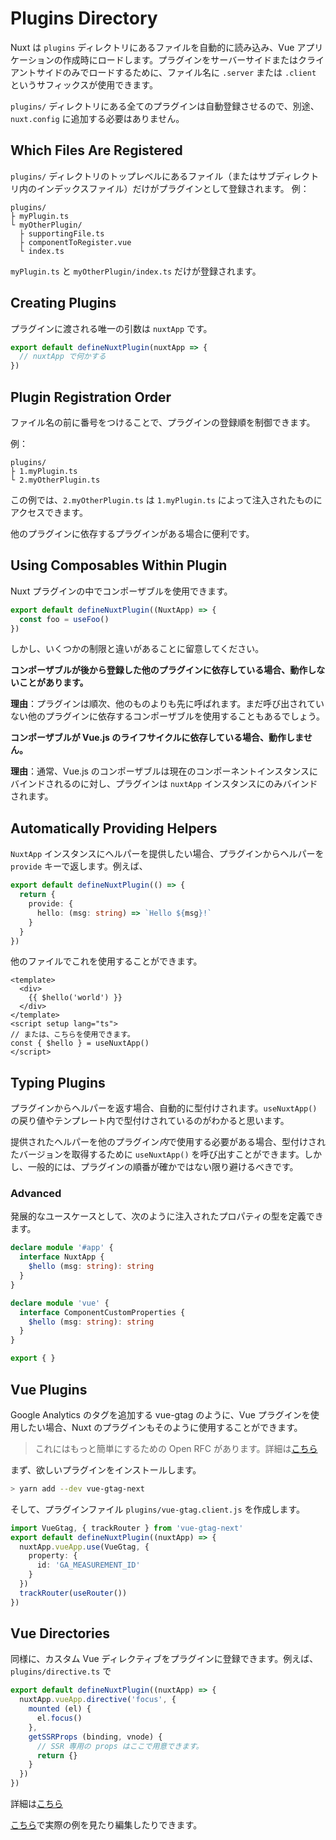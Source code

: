 # Plugins Directory
Nuxt は `plugins` ディレクトリにあるファイルを自動的に読み込み、Vue アプリケーションの作成時にロードします。プラグインをサーバーサイドまたはクライアントサイドのみでロードするために、ファイル名に `.server` または `.client` というサフィックスが使用できます。

`plugins/` ディレクトリにある全てのプラグインは自動登録させるので、別途、`nuxt.config` に追加する必要はありません。

## Which Files Are Registered
`plugins/` ディレクトリのトップレベルにあるファイル（またはサブディレクトリ内のインデックスファイル）だけがプラグインとして登録されます。
例：
```
plugins/
├ myPlugin.ts
└ myOtherPlugin/ 
  ├ supportingFile.ts
  ├ componentToRegister.vue
  └ index.ts 
```
`myPlugin.ts` と `myOtherPlugin/index.ts` だけが登録されます。

## Creating Plugins
プラグインに渡される唯一の引数は `nuxtApp` です。
```ts
export default defineNuxtPlugin(nuxtApp => {
  // nuxtApp で何かする
})
```

## Plugin Registration Order
ファイル名の前に番号をつけることで、プラグインの登録順を制御できます。

例：
```
plugins/
├ 1.myPlugin.ts
└ 2.myOtherPlugin.ts 
```
この例では、`2.myOtherPlugin.ts` は `1.myPlugin.ts` によって注入されたものにアクセスできます。

他のプラグインに依存するプラグインがある場合に便利です。

## Using Composables Within Plugin
Nuxt プラグインの中でコンポーザブルを使用できます。

```ts
export default defineNuxtPlugin((NuxtApp) => {
  const foo = useFoo()
})
```
しかし、いくつかの制限と違いがあることに留意してください。

**コンポーザブルが後から登録した他のプラグインに依存している場合、動作しないことがあります。**

**理由**：プラグインは順次、他のものよりも先に呼ばれます。まだ呼び出されていない他のプラグインに依存するコンポーザブルを使用することもあるでしょう。

**コンポーザブルが Vue.js のライフサイクルに依存している場合、動作しません。**

**理由**：通常、Vue.js のコンポーザブルは現在のコンポーネントインスタンスにバインドされるのに対し、プラグインは `nuxtApp` インスタンスにのみバインドされます。

## Automatically Providing Helpers
`NuxtApp` インスタンスにヘルパーを提供したい場合、プラグインからヘルパーを`provide` キーで返します。例えば、
```ts
export default defineNuxtPlugin(() => {
  return {
    provide: {
      hello: (msg: string) => `Hello ${msg}!`
    }
  }
})
```
他のファイルでこれを使用することができます。

```Vue
<template>
  <div>
    {{ $hello('world') }}
  </div>
</template>
<script setup lang="ts">
// または、こちらを使用できます。
const { $hello } = useNuxtApp()
</script>
```

## Typing Plugins
プラグインからヘルパーを返す場合、自動的に型付けされます。`useNuxtApp()` の戻り値やテンプレート内で型付けされているのがわかると思います。

提供されたヘルパーを他のプラグイン*内*で使用する必要がある場合、型付けされたバージョンを取得するために `useNuxtApp()` を呼び出すことができます。しかし、一般的には、プラグインの順番が確かではない限り避けるべきです。

### Advanced
発展的なユースケースとして、次のように注入されたプロパティの型を定義できます。
```ts
declare module '#app' {
  interface NuxtApp {
    $hello (msg: string): string
  }
}

declare module 'vue' {
  interface ComponentCustomProperties {
    $hello (msg: string): string
  }
}

export { }
```

## Vue Plugins
Google Analytics のタグを追加する vue-gtag のように、Vue プラグインを使用したい場合、Nuxt のプラグインもそのように使用することができます。

> これにはもっと簡単にするための Open RFC があります。詳細は[こちら](https://github.com/nuxt/nuxt/discussions/17143)

まず、欲しいプラグインをインストールします。
```bash
> yarn add --dev vue-gtag-next
```
そして、プラグインファイル `plugins/vue-gtag.client.js` を作成します。
```ts
import VueGtag, { trackRouter } from 'vue-gtag-next'
export default defineNuxtPlugin((nuxtApp) => {
  nuxtApp.vueApp.use(VueGtag, {
    property: {
      id: 'GA_MEASUREMENT_ID'
    }
  })
  trackRouter(useRouter())
})
```

## Vue Directories
同様に、カスタム Vue ディレクティブをプラグインに登録できます。例えば、`plugins/directive.ts` で
```ts
export default defineNuxtPlugin((nuxtApp) => {
  nuxtApp.vueApp.directive('focus', {
    mounted (el) {
      el.focus()
    },
    getSSRProps (binding, vnode) {
      // SSR 専用の props はここで用意できます。
      return {}
    }
  })
})
```

詳細は[こちら](https://vuejs.org/guide/reusability/custom-directives.html)

[こちら](https://nuxt.com/docs/examples/app/plugins)で実際の例を見たり編集したりできます。